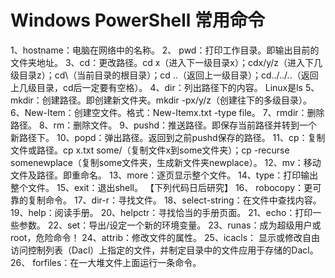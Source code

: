 # Windows PowerShell 常用命令

1、hostname：电脑在网络中的名称。
2、 pwd：打印工作目录。即输出目前的文件夹地址。
3、cd：更改路径。cd x（进入下一级目录x）；cdx/y/z（进入下几级目录z）；cd\（当前目录的根目录）；cd ..（返回上一级目录）；cd../../..（返回上几级目录，cd后一定要有空格）。
4、dir：列出路径下的内容。   Linux是ls
5、mkdir：创建路径。即创建新文件夹。mkdir -px/y/z（创建往下的多级目录）。
6、New-Item：创建空文件。格式：New-Itemx.txt -type file。
7、rmdir：删除路径。
8、rm：删除文件。
9、pushd：推送路径。即保存当前路径并转到一个新路径下。
10、popd：弹出路径。返回到之前pushd保存的路径。
11、cp：复制文件或路径。cp x.txt some/（复制文件x到some文件夹）；cp -recurse somenewplace（复制some文件夹，生成新文件夹newplace）。
12、mv：移动文件及路径。即重命名。
13、more：逐页显示整个文件。
14、type：打印输出整个文件。
15、exit：退出shell。
【下列代码日后研究】
16、 robocopy：更可靠的复制命令。
17、dir-r：寻找文件。
18、select-string：在文件中查找内容。
19、help：阅读手册。
20、helpctr：寻找恰当的手册页面。
21、echo：打印一些参数。
22、set：导出/设定一个新的环境变量。
23、runas：成为超级用户或root，危险命令！
24、attrib：修改文件的属性。
25、icacls： 显示或修改自由访问控制列表（Dacl）上指定的文件，并制定目录中的文件应用于存储的Dacl。
26、 forfiles：在一大堆文件上面运行一条命令。